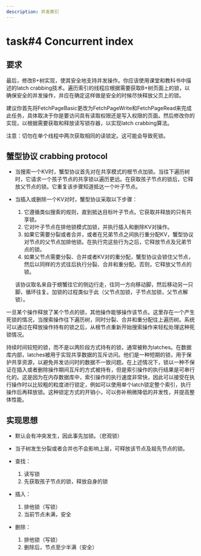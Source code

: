 ```yaml
---
description: 并发索引
---
```


# task#4 Concurrent index

## 要求

最后，修改B+树实现，使其安全地支持并发操作。你应该使用课堂和教科书中描述的latch crabbing技术。遍历索引的线程应根据需要获取B+树页面上的锁，以确保安全的并发操作，并应在确定这样做是安全的时候尽快释放父页上的锁。

建议你首先将FetchPageBasic更改为FetchPageWrite和FetchPageRead来完成此任务，具体取决于你是要访问具有读取权限还是写入权限的页面。然后修改你的实现，以根据需要获取和释放读写锁存器，以实现latch crabbing算法。

注意：切勿在单个线程中两次获取相同的读锁定。这可能会导致死锁。

## 蟹型协议 crabbing protocol

* 当搜索一个KV时，蟹型协议首先对在共享模式的根节点加锁。当往下遍历树时，它请求一个孩子节点的共享锁以遍历更远。在获取孩子节点的锁后，它释放父节点的锁。它重复该步骤知道抵达一个叶子节点。
*   当插入或删除一个KV对时，蟹型协议采取以下步骤：

    1. 它遵循类似搜索的规则，直到抵达目标叶子节点。它获取并释放的只有共享锁。
    2. 它对叶子节点在排他锁模式加锁，并执行插入和删除KV对操作。
    3. 如果它需要分裂或者合并，或者在兄弟节点之间执行重分配KV，蟹型协议对节点的父节点加排他锁。在执行完这些行为之后，它释放节点及兄弟节点的锁。
    4. 如果父节点需要分裂、合并或者KV对的重分配，蟹型协议会锁住父节点，然后以同样的方式往后执行分裂、合并和重分配。否则，它释放父节点的锁。

    该协议取名来自于螃蟹往它的侧边行走，往同一方向移动脚，然后移动另一只脚，循环往复。加锁的过程类似于此（父节点加锁，子节点加锁，父节点解锁）。

一旦某个操作释放了某个节点的锁，其他操作能够操作该节点。这里存在一个产生死锁的情况，当搜索操作往下遍历树，同时分裂、合并和重分配往上遍历树。系统可以通过在释放操作持有的锁之后，从根节点重新开始搜索操作来轻松处理这种死锁情况。

持续时间较短的锁，而不是以两阶段方式持有的锁，通常被称为latches。在数据库内部，latches被用于实现共享数据的互斥访问。他们是一种短期的锁，用于保护共享资源，以避免并发访问时的数据不一致问题。在上述情况下，锁以一种不保证在插入或者删除操作期间互斥的方式被持有，但是索引操作的执行结果是可串行化的。这是因为在内存数据库中，索引操作的执行速度非常快，因此可以接受在执行操作时以比较粗的粒度进行锁定，例如可以使用单个latch锁定整个索引，执行操作后再释放锁。这种锁定方式的开销小，可以弥补稍微降低的并发性，并提高整体性能。

## 实现思想

* 默认会有冲突发生，因此事先加锁。（悲观锁）
* 当子树发生分裂或者合并也不会影响上层，可释放该节点及祖先节点的锁。
* 查找：
  1. 读写锁
  2. 先获取孩子节点的锁，释放自身的锁
* 插入：
  1. 排他锁（写锁）
  2. 当前节点未满，安全
*   删除：

    1. 排他锁（写锁）
    2. 删除后，节点至少半满（安全）



